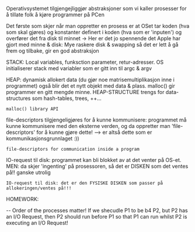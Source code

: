 Operativsystemet tilgjengejliggjør abstraksjoner som vi kaller prosesser for å tillate folk å kjøre programmer på PCen


Det første som skjer når man oppretter en prosess er at OSet tar koden (hva som skal gjøres) og konstanter definert i koden (hva som er 'inputen') og overfører det fra disk til minnet
        -> Her er det jo spennende det Apple har gjort med minne & disk: Mye raskere disk & swapping så det er lett å gå frem og tilbake, gir en god abstraksjon


STACK: Local variables, funksction parameter, retur-adresser. OS initialiserer stack med variabler som er gitt inn til argc & argv

HEAP: dynamisk allokert data (du gjør noe matrisemultiplikasjon inne i programmet) også blir det et nytt objekt med data & plass. malloc() gir programmer en gitt mengde minne. HEAP-STRUCTURE trengs for data-structures som hash-tables, trees, ++...

    malloc() library API

file-descriptors tilgjengeligjøres for å kunne kommunisere: programmet må kunne kommunisere med den eksterne verden, og da oppretter man 'file-descriptors' for å kunne gjøre dette! --> er altså dette som er kommunikasjonsgrunnlaget :))

    file-descriptors for communication inside a program


IO-request til disk: programmet kan bli blokket av at det venter på OS-et. MEN: da skjer 'ingenting' på prosessoren, så det er DISKEN som det ventes på!! ganske utrolig

    IO-request til disk: det er den FYSISKE DISKEN som passer på allokeringen/ventes på!!! 


HOMEWORK:

-- Order of the processes matter! If we shecudle P1 to be b4 P2, but P2 has an I/O Request, then P2 should run before P1 so that P1 can run whilst P2 is executing an I/O Request!